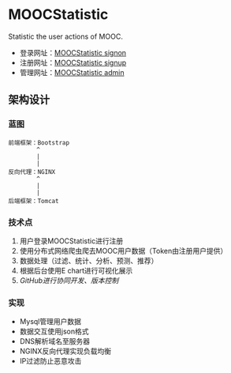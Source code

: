 # MOOCStatistic
Statistic the user actions of MOOC.

* 登录网址：[MOOCStatistic signon](http://123.206.205.246/signon.jsp)
* 注册网址：[MOOCStatistic signup](http://123.206.205.246/signup.jsp)
* 管理网址：[MOOCStatistic admin](http://123.206.205.246/admin.jsp)

## 架构设计
### 蓝图
```
前端框架：Bootstrap
        ^
        |
        |
反向代理：NGINX
        ^
        |
        |
后端框架：Tomcat
```

### 技术点
1. 用户登录MOOCStatistic进行注册
2. 使用分布式网络爬虫爬去MOOC用户数据（Token由注册用户提供）
3. 数据处理（过滤、统计、分析、预测、推荐）
4. 根据后台使用E chart进行可视化展示
5. *GitHub进行协同开发、版本控制*

### 实现
* Mysql管理用户数据
* 数据交互使用json格式
* DNS解析域名至服务器
* NGINX反向代理实现负载均衡
* IP过滤防止恶意攻击
